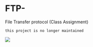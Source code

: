 # FTP-
File Transfer protocol (Class Assignment)


`this project is no longer maintained`

![](https://github.com/ksheetal/FTP-/blob/master/Web%201920%20%E2%80%93%201.png)
